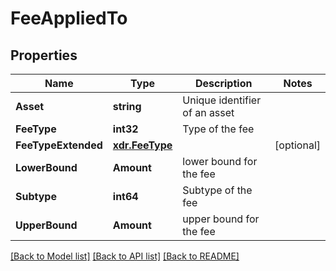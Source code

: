 # FeeAppliedTo

## Properties
Name | Type | Description | Notes
------------ | ------------- | ------------- | -------------
**Asset** | **string** | Unique identifier of an asset | 
**FeeType** | **int32** | Type of the fee | 
**FeeTypeExtended** | [**xdr.FeeType**](Enum.md) |  | [optional] 
**LowerBound** | **Amount** | lower bound for the fee | 
**Subtype** | **int64** | Subtype of the fee | 
**UpperBound** | **Amount** | upper bound for the fee | 

[[Back to Model list]](../README.md#documentation-for-models) [[Back to API list]](../README.md#documentation-for-api-endpoints) [[Back to README]](../README.md)



